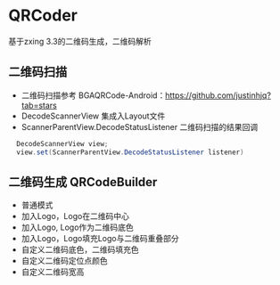 # QRCoder
基于zxing 3.3的二维码生成，二维码解析

## 二维码扫描
* 二维码扫描参考 BGAQRCode-Android：https://github.com/justinhjq?tab=stars
* DecodeScannerView 集成入Layout文件
* ScannerParentView.DecodeStatusListener 二维码扫描的结果回调
```Java
  DecodeScannerView view;
  view.set(ScannerParentView.DecodeStatusListener listener)
```

## 二维码生成 QRCodeBuilder
* 普通模式
* 加入Logo，Logo在二维码中心
* 加入Logo, Logo作为二维码底色
* 加入Logo，Logo填充Logo与二维码重叠部分
* 自定义二维码底色，二维码填充色
* 自定义二维码定位点颜色
* 自定义二维码宽高
